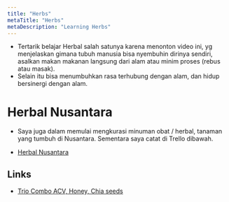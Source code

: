 ```yaml
---
title: "Herbs"
metaTitle: "Herbs"
metaDescription: "Learning Herbs"
---
```


- Tertarik belajar Herbal salah satunya karena menonton video ini, yg menjelaskan gimana tubuh manusia bisa nyembuhin dirinya sendiri, asalkan makan makanan langsung dari alam atau minim proses (rebus atau masak).
- Selain itu bisa menumbuhkan rasa terhubung dengan alam, dan hidup bersinergi dengan alam.

# Herbal Nusantara

- Saya juga dalam memulai mengkurasi minuman obat / herbal, tanaman yang tumbuh di Nusantara. Sementara saya catat di Trello dibawah.

- [Herbal Nusantara](https://trello.com/b/EBMhsNYt/herbal-nusantara)

## Links

- [Trio Combo ACV, Honey, Chia seeds](/herbs/acv-chia-seeds)
